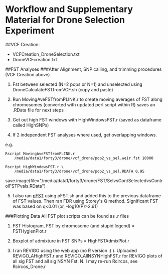 # Workflow and Supplementary Material for Drone Selection Experiment









##VCF Creation:
- VCFCreation_DroneSelection.txt
- DroneVCFcreation.txt




##FST Analyses
###After Alignment, SNP calling, and trimming procedures (VCF Creation above)
1. Fst between selected (N=2 pops or N=1) and unselected using DroneCalculateFSTfromVCF.sh (copy and paste)

2. Run  MovingAveFSTfromPLINK.r <PLINK Fst> <WInsize> to create moving averages of FST along chromosomes (converted with updated perl script within R) saves an .RData file for next steps

3. Get out high FST windows with HighWindowsFST.r <RData> <cutoff> (saved as dataframe called HighSNPs)

4. If 2 independent FST analyses where used, get overlapping windows.

e.g.

<pre><code>Rscript MovingAveFSTfromPLINK.r 
	/media/data1/forty3/drone/vcf_drone/pop2_vs_sel.weir.fst 10000</code></pre>
<pre><code>Rscript HighWindowsFST.r \
	/media/data1/forty3/drone/vcf_drone/pop2_vs_sel.RDATA 0.95</code></pre>

save.image(file="/media/data1/forty3/drone/FST/SelvsCon/SelectedvsControlFSTPvals.RData")

5. I also ran [pFST](https://github.com/jewmanchue/vcflib/wiki/Association-testing-with-GPAT) using pFST.sh and added this to the previous dataframe of FST values. Then ran FDR using Storey's Q method. Significant FST was based on q<0.01 (or, -log10(P)>2.61)


###Plotting Data
All FST plot scripts can be found as .r files

1. FST Histogram, FST by chromosome (and stupid legend) = FSTHygienPlot.r

2. Boxplot of admixture in FST SNPs = HighFSTAdmixPlot.r

3. I ran REVIGO using the web app (no R version :( ). Uploaded REVIGO_AHighFST.r and REVIGO_AllNSYNHighFST.r for REVIGO plots of all sig FST and all sig NSYN Fst. 
N. I may re-run Rcircos, see Rcircos_Drone.r



